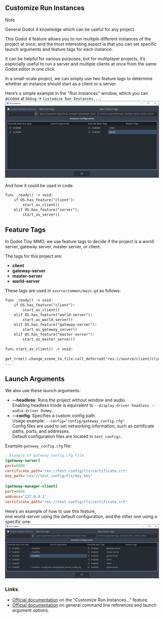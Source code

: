 ## Customize Run Instances

> [!NOTE]
> General Godot 4 knowledge which can be useful for any project.

This Godot 4 feature allows you to run multiple different instances of the project at once, and the most interesting aspect is that you can set specific launch arguments and feature tags for each instance.

It can be helpful for various purposes, but for multiplayer projects, it’s especially useful to run a server and multiple clients at once from the same Godot editor in one click.

In a small-scale project, we can simply use two feature tags to determine whether an instance should start as a client or a server.

Here’s a simple example in the "Run Instances" window, which you can access at `Debug` → `Customize Run Instances...`:
![image](../../assets/run_instances.png)

And how it could be used in code:
```gdscript
func _ready() -> void:
	if OS.has_feature("client"):
		start_as_client()
	elif OS.has_feature("server"):
		start_as_server()
```

## Feature Tags
In Godot Tiny MMO, we use feature tags to decide if the project is a world server, gateway server, master server, or client.

The tags for this project are:
- **client**
- **gateway-server**
- **master-server**
- **world-server**

These tags are used in `source/common/main.gd` as follows:
```gdscript
func _ready() -> void:
	if OS.has_feature("client"):
		start_as_client()
	elif OS.has_feature("world-server"):
		start_as_world_server()
	elif OS.has_feature("gateway-server"):
		start_as_gateway_server()
	elif OS.has_feature("master-server"):
		start_as_master_server()

func start_as_client() -> void:
	get_tree().change_scene_to_file.call_deferred("res://source/client/client_main.tscn")
...
```

## Launch Arguments

We also use these launch arguments:
- **--headless**: Runs the project without window and audio.  
  Enabling headless mode is equivalent to `--display-driver headless --audio-driver Dummy`. 
- **--config**: Specifies a custom config path.  
  Usage example: `--config="config/gateway_config.cfg"`  
  Config files are used to set networking information, such as certificate paths, ports, and addresses.  
  Default configuration files are located in `test_config/`.

Example `gateway_config.cfg` file:
```ini
; Example of gateway_config.cfg file.
[gateway-server]
port=8088
certificate_path="res://test_config/tls/certificate.crt"
key_path="res://test_config/tls/key.key"

[gateway-manager-client]
port=8064
address="127.0.0.1"
certificate_path="res://test_config/tls/certificate.crt"
```

Here’s an example of how to use this feature,  
one world-server using the default configuration,
and the other one using a specific one:
![image](../../assets/config_example.png)

### Links

- [Official documentation](https://docs.godotengine.org/en/stable/tutorials/scripting/debug/overview_of_debugging_tools.html#customize-run-instances) on the "Customize Run Instances..." feature.  
- [Official documentation](https://docs.godotengine.org/en/stable/tutorials/editor/command_line_tutorial.html#command-line-reference) on general command line references and launch argument options.
